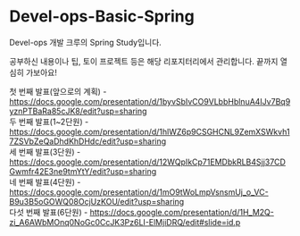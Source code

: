 # Devel-ops-Basic-Spring
Devel-ops 개발 크루의 Spring Study입니다.

공부하신 내용이나 팁, 토이 프로젝트 등은 해당 리포지터리에서 관리합니다.
끝까지 열심히 가보아요!

첫 번째 발표(앞으로의 계획) - https://docs.google.com/presentation/d/1byvSbIvCO9VLbbHblnuA4IJv7Bq9yznPTBaRa85cJK8/edit?usp=sharing <br>
두 번째 발표(1~2단원) - https://docs.google.com/presentation/d/1hlWZ6p9CSGHCNL9ZemXSWkvh17ZSVbZeQaDhdKhDHdc/edit?usp=sharing <br>
세 번째 발표(3단원) - https://docs.google.com/presentation/d/12WQpIkCp71EMDbkRLB4Sjj37CDGwmfr42E3ne9tmYtY/edit?usp=sharing <br>
네 번째 발표(4단원) - https://docs.google.com/presentation/d/1mO9tWoLmpVsnsmUj_o_VC-B9u3B5oGOWQ08OcjUzKOU/edit?usp=sharing <br>
다섯 번째 발표(6단원) - https://docs.google.com/presentation/d/1H_M2Q-zi_A6AWbMOnq0NoGc0CcJK3Pz6LI-ElMjiDRQ/edit#slide=id.p <br>
